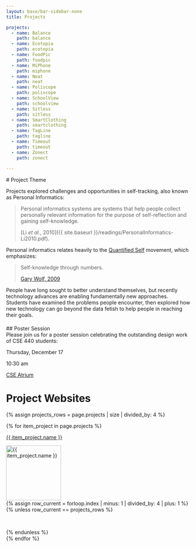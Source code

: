 ```yaml
---
layout: base/bar-sidebar-none
title: Projects

projects:
  - name: Balance
    path: balance
  - name: Ecotopia
    path: ecotopia
  - name: FoodPic
    path: foodpic
  - name: MiPhone
    path: miphone
  - name: Neat
    path: neat
  - name: Poliscope
    path: poliscope
  - name: SchoolView
    path: schoolview
  - name: Sitless
    path: sitless
  - name: SmartClothing
    path: smartclothing
  - name: TagLine
    path: tagline
  - name: Timeout
    path: timeout
  - name: Zonect
    path: zonect
   
---
```


<html>
<div class="row">
<div class="col-md-9" markdown="block">
# Project Theme

Projects explored challenges and opportunities in self-tracking, also known as Personal Informatics:

> Personal informatics systems are systems that help people collect personally relevant information for the purpose of 
> self-reflection and gaining self-knowledge.
>
> [Li _et al._, 2010]({{ site.baseurl }}/readings/PersonalInformatics-Li2010.pdf).

Personal informatics relates heavily to the [Quantified Self](http://quantifiedself.com/) movement, which emphasizes:

> Self-knowledge through numbers.
>
> [Gary Wolf, 2009](http://archive.wired.com/medtech/health/magazine/17-07/lbnp_knowthyself)

People have long sought to better understand themselves, but recently technology advances are enabling fundamentally new approaches. 
Students have examined the problems people encounter, then explored how new technology can go beyond the data fetish to help people in reaching their goals. 
</div>
<div class="col-md-3" markdown="block">
<div class="panel panel-default" style="margin-top:20px;">
<div class="panel-heading" markdown="block">
## Poster Session
</div>
<div class="panel-body" markdown="block">
Please join us for a poster session celebrating the outstanding design work of CSE 440 students:

Thursday, December 17

10:30 am
  
[CSE Atrium](http://www.washington.edu/maps/#!/cse)
</div>
</div>
</div>
</div>
</html>

# Project Websites

{% assign projects_rows = page.projects | size | divided_by: 4 %}

<html>
  <div class="row">
    <div class="col-md-9">
    {% for item_project in page.projects %}
      <div class="col-sm-3 col-xs-6">        
        <p>
          <a href="{{ site.baseurl }}/projects/{{ item_project.path }}/">
            {{ item_project.name }}
          </a>
        </p>
        <div class="thumbnailBox">
          <a href="{{ site.baseurl }}/projects/{{ item_project.path }}/">
            <img src="{{ site.baseurl }}/projects/{{ item_project.path }}/project_thumb.png" width="150" class="projectThumbnail" alt="{{ item_project.name }}"/>
          </a>
        </div>
        {% assign row_current = forloop.index | minus: 1 | divided_by: 4 | plus: 1 %}
        {% unless row_current == projects_rows %}
          <p>&nbsp;</p>
        {% endunless %}
      </div>
    {% endfor %}
    </div>
  </div>
</html>
